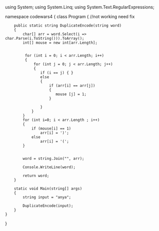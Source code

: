 using System;
using System.Linq;
using System.Text.RegularExpressions;


namespace codewars4
{
    class Program
    {
        //not working need fix


        public static string DuplicateEncode(string word)
        {
            char[] arr = word.Select(i => char.Parse(i.ToString())).ToArray();
            int[] mouse = new int[arr.Length];


             for (int i = 0; i < arr.Length; i++)
             {
                 for (int j = 0; j < arr.Length; j++)
                 {
                    if (i == j) { }
                    else 
                    { 
                        if (arr[i] == arr[j])
                        {
                           mouse [j] = 1;
                        }

                    }
                }
            }
            for (int i=0; i < arr.Length ; i++) 
            {
                if (mouse[i] == 1)
                    arr[i] = ')';
                else
                    arr[i] = '(';
            } 


            word = string.Join("", arr);

            Console.WriteLine(word);

            return word;
        }

        static void Main(string[] args)
        {
            string input = "anya";

            DuplicateEncode(input);
        }
    }
}
